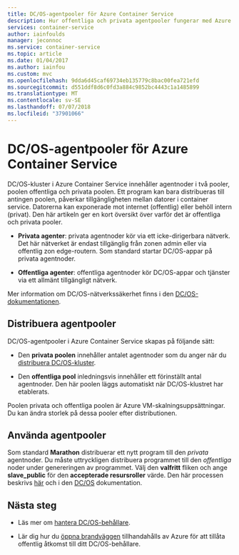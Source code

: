 ```yaml
---
title: DC/OS-agentpooler för Azure Container Service
description: Hur offentliga och privata agentpooler fungerar med Azure Container Service DC/OS-kluster
services: container-service
author: iainfoulds
manager: jeconnoc
ms.service: container-service
ms.topic: article
ms.date: 01/04/2017
ms.author: iainfou
ms.custom: mvc
ms.openlocfilehash: 9dda6d45caf69734eb135779c8bac00fea721efd
ms.sourcegitcommit: d551ddf8d6c0fd3a884c9852bc4443c1a1485899
ms.translationtype: MT
ms.contentlocale: sv-SE
ms.lasthandoff: 07/07/2018
ms.locfileid: "37901066"
---
```

# <a name="dcos-agent-pools-for-azure-container-service"></a>DC/OS-agentpooler för Azure Container Service
DC/OS-kluster i Azure Container Service innehåller agentnoder i två pooler, poolen offentliga och privata poolen. Ett program kan bara distribueras till antingen poolen, påverkar tillgängligheten mellan datorer i container service. Datorerna kan exponerade mot internet (offentlig) eller behöll intern (privat). Den här artikeln ger en kort översikt över varför det är offentliga och privata pooler.


* **Privata agenter**: privata agentnoder kör via ett icke-dirigerbara nätverk. Det här nätverket är endast tillgänglig från zonen admin eller via offentlig zon edge-routern. Som standard startar DC/OS-appar på privata agentnoder. 

* **Offentliga agenter**: offentliga agentnoder kör DC/OS-appar och tjänster via ett allmänt tillgängligt nätverk. 

Mer information om DC/OS-nätverkssäkerhet finns i den [DC/OS-dokumentationen](https://dcos.io/docs/1.7/administration/securing-your-cluster/).

## <a name="deploy-agent-pools"></a>Distribuera agentpooler

DC/OS-agentpooler i Azure Container Service skapas på följande sätt:

* Den **privata poolen** innehåller antalet agentnoder som du anger när du [distribuera DC/OS-kluster](container-service-deployment.md). 

* Den **offentliga pool** inledningsvis innehåller ett förinställt antal agentnoder. Den här poolen läggs automatiskt när DC/OS-klustret har etablerats.

Poolen privata och offentliga poolen är Azure VM-skalningsuppsättningar. Du kan ändra storlek på dessa pooler efter distributionen.

## <a name="use-agent-pools"></a>Använda agentpooler
Som standard **Marathon** distribuerar ett nytt program till den *privata* agentnoder. Du måste uttryckligen distribuera programmet till den *offentliga* noder under genereringen av programmet. Välj den **valfritt** fliken och ange **slave_public** för den **accepterade resursroller** värde. Den här processen beskrivs [här](container-service-mesos-marathon-ui.md#deploy-a-docker-formatted-container) och i den [DC/OS](https://dcos.io/docs/1.7/administration/installing/custom/create-public-agent/) dokumentation.

## <a name="next-steps"></a>Nästa steg
* Läs mer om [hantera DC/OS-behållare](container-service-mesos-marathon-ui.md).

* Lär dig hur du [öppna brandväggen](container-service-enable-public-access.md) tillhandahålls av Azure för att tillåta offentlig åtkomst till ditt DC/OS-behållare.

